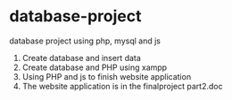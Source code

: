# database-project
database project using php, mysql and js
1. Create database and insert data
2. Create database and PHP using xampp
3. Using PHP and js to finish website application
4. The website application is in the finalproject part2.doc
